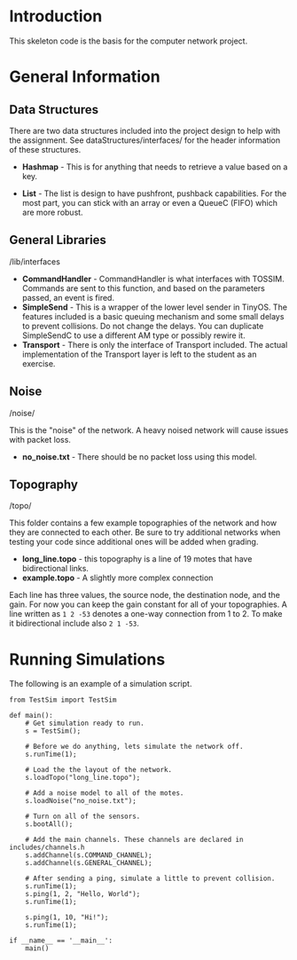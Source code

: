 # Introduction
This skeleton code is the basis for the computer network project. 

# General Information
## Data Structures
There are two data structures included into the project design to help with the
assignment. See dataStructures/interfaces/ for the header information of these
structures.

* **Hashmap** - This is for anything that needs to retrieve a value based on a key.

* **List** - The list is design to have pushfront, pushback capabilities. For the most part,
you can stick with an array or even a QueueC (FIFO) which are more robust.

## General Libraries
/lib/interfaces

* **CommandHandler** - CommandHandler is what interfaces with TOSSIM. Commands are
sent to this function, and based on the parameters passed, an event is fired.
* **SimpleSend** - This is a wrapper of the lower level sender in TinyOS. The features
included is a basic queuing mechanism and some small delays to prevent collisions. Do
not change the delays. You can duplicate SimpleSendC to use a different AM type or
possibly rewire it.
* **Transport** - There is only the interface of Transport included. The actual
implementation of the Transport layer is left to the student as an exercise. 

## Noise
/noise/

This is the "noise" of the network. A heavy noised network will cause issues with
packet loss.

* **no_noise.txt** - There should be no packet loss using this model.

## Topography
/topo/

This folder contains a few example topographies of the network and how they are
connected to each other. Be sure to try additional networks when testing your code
since additional ones will be added when grading.

* **long_line.topo** - this topography is a line of 19 motes that have bidirectional
links.
* **example.topo** - A slightly more complex connection

Each line has three values, the source node, the destination node, and the gain.
For now you can keep the gain constant for all of your topographies. A line written
as ```1 2 -53``` denotes a one-way connection from 1 to 2. To make it bidirectional
include also ```2 1 -53```.

# Running Simulations
The following is an example of a simulation script.
```
from TestSim import TestSim

def main():
    # Get simulation ready to run.
    s = TestSim();

    # Before we do anything, lets simulate the network off.
    s.runTime(1);

    # Load the the layout of the network.
    s.loadTopo("long_line.topo");

    # Add a noise model to all of the motes.
    s.loadNoise("no_noise.txt");

    # Turn on all of the sensors.
    s.bootAll();

    # Add the main channels. These channels are declared in includes/channels.h
    s.addChannel(s.COMMAND_CHANNEL);
    s.addChannel(s.GENERAL_CHANNEL);

    # After sending a ping, simulate a little to prevent collision.
    s.runTime(1);
    s.ping(1, 2, "Hello, World");
    s.runTime(1);

    s.ping(1, 10, "Hi!");
    s.runTime(1);

if __name__ == '__main__':
    main()
```
